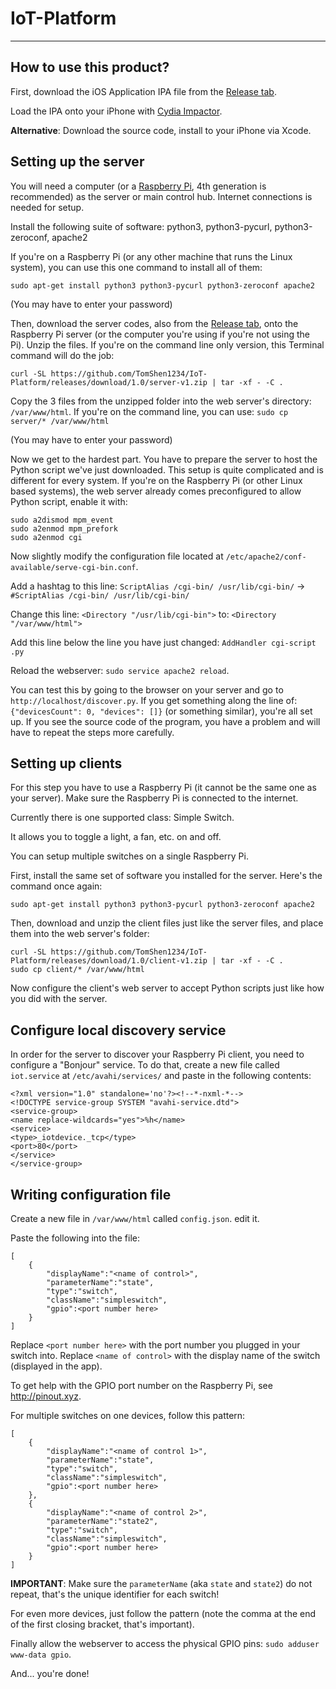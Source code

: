 # IoT-Platform

---

## How to use this product?

First, download the iOS Application IPA file from the [Release tab](https://github.com/TomShen1234/IoT-Platform/releases/tag/1.0). 

Load the IPA onto your iPhone with [Cydia Impactor](http://www.cydiaimpactor.com/).

**Alternative**: Download the source code, install to your iPhone via Xcode. 

## Setting up the server

You will need a computer (or a [Raspberry Pi](https://www.raspberrypi.org/), 4th generation is recommended) as the server or main control hub. Internet connections is needed for setup. 

Install the following suite of software: python3, python3-pycurl, python3-zeroconf, apache2

If you're on a Raspberry Pi (or any other machine that runs the Linux system), you can use this one command to install all of them:

`sudo apt-get install python3 python3-pycurl python3-zeroconf apache2`

(You may have to enter your password)

Then, download the server codes, also from the [Release tab](https://github.com/TomShen1234/IoT-Platform/releases/tag/1.0), onto the Raspberry Pi server (or the computer you're using if you're not using the Pi). Unzip the files. If you're on the command line only version, this Terminal command will do the job:

`curl -SL https://github.com/TomShen1234/IoT-Platform/releases/download/1.0/server-v1.zip | tar -xf - -C .`

Copy the 3 files from the unzipped folder into the web server's directory: `/var/www/html`. If you're on the command line, you can use:
`sudo cp server/* /var/www/html`

(You may have to enter your password)

Now we get to the hardest part. You have to prepare the server to host the Python script we've just downloaded. This setup is quite complicated and is different for every system. If you're on the Raspberry Pi (or other Linux based systems), the web server already comes preconfigured to allow Python script, enable it with:

```
sudo a2dismod mpm_event
sudo a2enmod mpm_prefork
sudo a2enmod cgi
```

Now slightly modify the configuration file located at `/etc/apache2/conf-available/serve-cgi-bin.conf`. 

Add a hashtag to this line: `ScriptAlias /cgi-bin/ /usr/lib/cgi-bin/` -> `#ScriptAlias /cgi-bin/ /usr/lib/cgi-bin/`

Change this line: `<Directory "/usr/lib/cgi-bin">` to: `<Directory "/var/www/html">`

Add this line below the line you have just changed: `AddHandler cgi-script .py`

Reload the webserver: `sudo service apache2 reload`. 

You can test this by going to the browser on your server and go to `http://localhost/discover.py`. If you get something along the line of: `{"devicesCount": 0, "devices": []}` (or something similar), you're all set up. If you see the source code of the program, you have a problem and will have to repeat the steps more carefully. 

## Setting up clients

For this step you have to use a Raspberry Pi (it cannot be the same one as your server). Make sure the Raspberry Pi is connected to the internet. 

Currently there is one supported class: Simple Switch. 

It allows you to toggle a light, a fan, etc. on and off. 

You can setup multiple switches on a single Raspberry Pi. 

First, install the same set of software you installed for the server. Here's the command once again:

`sudo apt-get install python3 python3-pycurl python3-zeroconf apache2`

Then, download and unzip the client files just like the server files, and place them into the web server's folder:

```
curl -SL https://github.com/TomShen1234/IoT-Platform/releases/download/1.0/client-v1.zip | tar -xf - -C .
sudo cp client/* /var/www/html
```

Now configure the client's web server to accept Python scripts just like how you did with the server. 

## Configure local discovery service

In order for the server to discover your Raspberry Pi client, you need to configure a "Bonjour" service. To do that, create a new file called `iot.service` at `/etc/avahi/services/` and paste in the following contents:

```
<?xml version="1.0" standalone='no'?><!--*-nxml-*-->
<!DOCTYPE service-group SYSTEM "avahi-service.dtd">
<service-group>
<name replace-wildcards="yes">%h</name>
<service>
<type>_iotdevice._tcp</type>
<port>80</port>
</service>
</service-group>
```


## Writing configuration file

Create a new file in `/var/www/html` called `config.json`. edit it. 

Paste the following into the file:
```
[
    {
        "displayName":"<name of control>",
	    "parameterName":"state",
        "type":"switch",
        "className":"simpleswitch",
        "gpio":<port number here>
    }
]
```

Replace `<port number here>` with the port number you plugged in your switch into. Replace `<name of control>` with the display name of the switch (displayed in the app). 

To get help with the GPIO port number on the Raspberry Pi, see http://pinout.xyz. 

For multiple switches on one devices, follow this pattern:

```
[
    {
        "displayName":"<name of control 1>",
        "parameterName":"state",
        "type":"switch",
        "className":"simpleswitch",
        "gpio":<port number here>
    },
    {
        "displayName":"<name of control 2>",
        "parameterName":"state2",
        "type":"switch",
        "className":"simpleswitch",
        "gpio":<port number here>
    }
]
```

**IMPORTANT**: Make sure the `parameterName` (aka `state` and `state2`) do not repeat, that's the unique identifier for each switch!

For even more devices, just follow the pattern (note the comma at the end of the first closing bracket, that's important). 

Finally allow the webserver to access the physical GPIO pins: `sudo adduser www-data gpio`. 

And... you're done!
